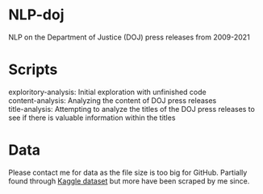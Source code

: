 # NLP-doj
NLP on the Department of Justice (DOJ) press releases from 2009-2021

# Scripts
exploritory-analysis: Initial exploration with unfinished code <br />
content-analysis: Analyzing the content of DOJ press releases <br />
title-analysis: Attempting to analyze the titles of the DOJ press releases to see if there is valuable information within the titles

# Data
Please contact me for data as the file size is too big for GitHub. Partially found through [Kaggle dataset](https://www.kaggle.com/jbencina/department-of-justice-20092018-press-releases) but more have been scraped by me since.
